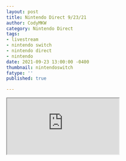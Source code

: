 ```yaml
---
layout: post
title: Nintendo Direct 9/23/21
author: CodyMKW
category: Nintendo Direct
tags:
- livestream
- nintendo switch
- nintendo direct
- nintendo
date: 2021-09-23 13:00:00 -0400
thumbnail: nintendoswitch
fatype: ''
published: true

---
```

<div class="embed-responsive embed-responsive-16by9">
<iframe class="embed-responsive-item" src="https://www.youtube.com/embed/dG9fAtmYdlM" allowfullscreen></iframe>
</div>